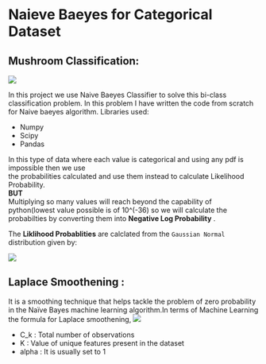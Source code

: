 # Naieve Baeyes for Categorical Dataset
## Mushroom Classification:
![](https://i.ytimg.com/vi/eho8xH3E6mE/sddefault.jpg)


In this project we use Naive Baeyes Classifier to solve this bi-class classification problem. In this problem I have written the code from scratch for 
Naive baeyes algorithm.
Libraries used:
- Numpy 
- Scipy
- Pandas

In this type of data where each value is categorical and using any pdf is impossible then we use \
 the probabilities calculated and use them instead to calculate Likelihood Probability. \
**BUT**\
Multiplying so many values will reach beyond the capability of python(lowest value possible is of 10^(-36) so we will calculate the probabilties by converting them into **Negative Log Probability** .

The **Liklihood Probablities** are calclated from the `Gaussian Normal` distribution given by:

![](https://i.stack.imgur.com/EOyQI.png)

## Laplace Smoothening :
It is a smoothing technique that helps tackle the problem of zero probability in the Naïve Bayes machine learning algorithm.In terms of Machine Learning the formula for Laplace smoothening,
![](https://miro.medium.com/max/700/1*1Fe0yGNqyNa9_EihzSZ4DQ.png)
- C_k : Total number of observations
- K : Value of unique features present in the dataset
- alpha : It is usually set to 1
